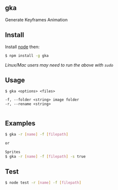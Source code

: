gka
---

Generate Keyframes Animation

Install
-------
Install [node](http://nodejs.org) then:
```sh
$ npm install -g gka
```
*Linux/Mac users may need to run the above with `sudo`*


Usage
-----
```
$ gka <options> <files>

-f, --folder <string> image folder
-r, --rename <string>   
 
```

Examples
--------

```sh
$ gka -r [name] -f [filepath]

or

Sprites
$ gka -r [name] -f [filepath] -s true

```

Test
-----

```sh
$ node test -r [name] -f [filepath]
```
